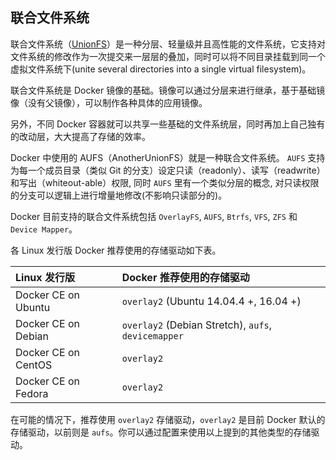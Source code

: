 ## 联合文件系统

联合文件系统（[UnionFS](https://en.wikipedia.org/wiki/UnionFS)）是一种分层、轻量级并且高性能的文件系统，它支持对文件系统的修改作为一次提交来一层层的叠加，同时可以将不同目录挂载到同一个虚拟文件系统下(unite several directories into a single virtual filesystem)。

联合文件系统是 Docker 镜像的基础。镜像可以通过分层来进行继承，基于基础镜像（没有父镜像），可以制作各种具体的应用镜像。

另外，不同 Docker 容器就可以共享一些基础的文件系统层，同时再加上自己独有的改动层，大大提高了存储的效率。

Docker 中使用的 AUFS（AnotherUnionFS）就是一种联合文件系统。 `AUFS` 支持为每一个成员目录（类似 Git 的分支）设定只读（readonly）、读写（readwrite）和写出（whiteout-able）权限, 同时 `AUFS` 里有一个类似分层的概念, 对只读权限的分支可以逻辑上进行增量地修改(不影响只读部分的)。

Docker 目前支持的联合文件系统包括 `OverlayFS`, `AUFS`, `Btrfs`, `VFS`, `ZFS` 和 `Device Mapper`。

各 Linux 发行版 Docker 推荐使用的存储驱动如下表。

|Linux 发行版 |	Docker 推荐使用的存储驱动 |
| :--        | :--                     |
|Docker CE on Ubuntu |	`overlay2` (Ubuntu 14.04.4 +, 16.04 +) |
|Docker CE on Debian |	`overlay2` (Debian Stretch), `aufs`, `devicemapper` |
|Docker CE on CentOS |	`overlay2`  |
|Docker CE on Fedora |	`overlay2`  |

在可能的情况下，推荐使用 `overlay2` 存储驱动，`overlay2` 是目前 Docker 默认的存储驱动，以前则是 `aufs`。你可以通过配置来使用以上提到的其他类型的存储驱动。
